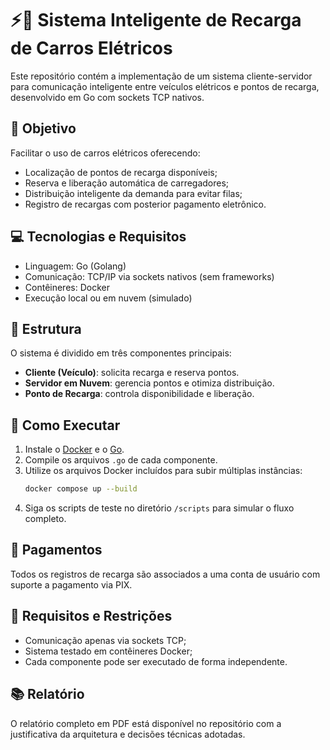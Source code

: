 # ⚡🚗 Sistema Inteligente de Recarga de Carros Elétricos

Este repositório contém a implementação de um sistema cliente-servidor para comunicação inteligente entre veículos elétricos e pontos de recarga, desenvolvido em Go com sockets TCP nativos.

## 🎯 Objetivo

Facilitar o uso de carros elétricos oferecendo:

- Localização de pontos de recarga disponíveis;
- Reserva e liberação automática de carregadores;
- Distribuição inteligente da demanda para evitar filas;
- Registro de recargas com posterior pagamento eletrônico.

## 💻 Tecnologias e Requisitos

- Linguagem: Go (Golang)
- Comunicação: TCP/IP via sockets nativos (sem frameworks)
- Contêineres: Docker
- Execução local ou em nuvem (simulado)

## 📁 Estrutura

O sistema é dividido em três componentes principais:

- **Cliente (Veículo)**: solicita recarga e reserva pontos.
- **Servidor em Nuvem**: gerencia pontos e otimiza distribuição.
- **Ponto de Recarga**: controla disponibilidade e liberação.

## 🚀 Como Executar

1. Instale o [Docker](https://www.docker.com/get-started/) e o [Go](https://go.dev/doc/install).
2. Compile os arquivos `.go` de cada componente.
3. Utilize os arquivos Docker incluídos para subir múltiplas instâncias:
   ```bash
   docker compose up --build
4. Siga os scripts de teste no diretório `/scripts` para simular o fluxo completo.

## 💸 Pagamentos

Todos os registros de recarga são associados a uma conta de usuário com suporte a pagamento via PIX.

## 📄 Requisitos e Restrições

- Comunicação apenas via sockets TCP;
- Sistema testado em contêineres Docker;
- Cada componente pode ser executado de forma independente.

## 📚 Relatório

O relatório completo em PDF está disponível no repositório com a justificativa da arquitetura e decisões técnicas adotadas.
